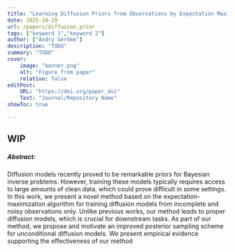 ```yaml
---
title: "Learning Diffusion Priors from Observations by Expectation Maximization" 
date: 2025-10-29
url: /papers/diffusion_prior
tags: ["keyword 1","keyword 2"]
author: ["Andry Gérôme"]
description: "TODO" 
summary: "TODO"
cover:
    image: "banner.png"
    alt: "Figure from paper"
    relative: false
editPost:
    URL: "https://doi.org/paper_doi"
    Text: "Journal/Repository Name"
showToc: true

---
```

WIP
---

<!-- ##### Download:

- [Paper](/paper.pdf)
- [Online appendix](/appendix.pdf)
- [Code and data](https://github.com/paper_repo)

--- -->

##### Abstract:

Diffusion models recently proved to be remarkable priors for Bayesian inverse problems. However, training these models typically requires access to large amounts of clean data, which could prove difficult in some settings. In this work, we present a novel method based on the expectation-maximization algorithm for training diffusion models from incomplete and noisy observations only. Unlike previous works, our method leads to proper diffusion models, which is crucial for downstream tasks. As part of our method, we propose and motivate an improved posterior sampling scheme for unconditional diffusion models. We present empirical evidence supporting the effectiveness of our method

<!-- ---

##### Figure X:  Figure title

![](/figurex.png)

---

##### Citation

Author 1, Author 2. Year. "Title." *Journal* Volume (Issue): First page–Last page. https://doi.org/paper_doi.

```BibTeX
@article{AAYY,
author = {Author 1 and Author 2},
doi = {paper_doi},
journal = {Journal},
number = {Issue},
pages = {XXX--YYY},
title = {Title},
volume = {Volume},
year = {Year}}
```

---

##### Related material

+ [Presentation slides](/presentation.pdf) -->